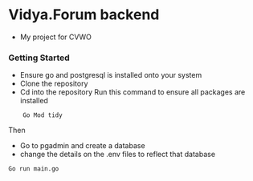 # Vidya.Forum backend

- My project for CVWO

### Getting Started

- Ensure go and postgresql is installed onto your system
- Clone the repository
- Cd into the repository
  Run this command to ensure all packages are installed

```
    Go Mod tidy
```

Then

- Go to pgadmin and create a database
- change the details on the .env files to reflect that database

```
Go run main.go
```
